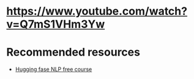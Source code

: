 # https://www.youtube.com/watch?v=Q7mS1VHm3Yw 

# Recommended resources
- [Hugging fase NLP free course](https://huggingface.co/learn/llm-course/en/chapter1/1)
